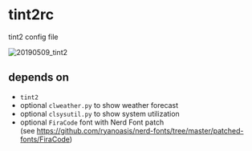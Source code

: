 # tint2rc  
  tint2 config file    
  
  ![20190509_tint2](https://user-images.githubusercontent.com/19635210/57415750-7b408000-71fd-11e9-850f-3d15fdf5473e.png)
  
## depends on
 * `tint2`
 * optional `clweather.py`
    to show weather forecast
 * optional `clsysutil.py`
    to show system utilization
 * optional `FiraCode` font with Nerd Font patch    
   (see https://github.com/ryanoasis/nerd-fonts/tree/master/patched-fonts/FiraCode)
